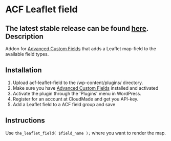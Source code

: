 ACF Leaflet field
=================
The latest stable release can be found [here](http://wordpress.org/extend/plugins/advanced-custom-fields-leaflet-field/).
Description
-----------
Addon for [Advanced Custom Fields](http://wordpress.org/extend/plugins/advanced-custom-fields/) that adds a Leaflet map-field to the available field types.

Installation
------------
1. Upload acf-leaflet-field to the /wp-content/plugins/ directory.
1. Make sure you have [Advanced Custom Fields](http://wordpress.org/extend/plugins/advanced-custom-fields/) installed and activated
1. Activate the plugin through the 'Plugins' menu in WordPress.
1. Register for an account at CloudMade and get you API-key.
1. Add a Leaflet field to a ACF field group and save

Instructions
------------
Use ```the_leaflet_field( $field_name );``` where you want to render the map.
